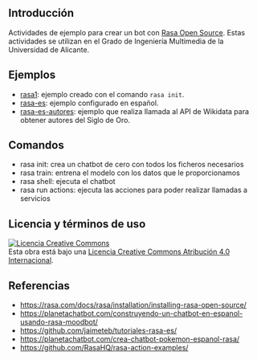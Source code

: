 ## Introducción
Actividades de ejemplo para crear un bot con [Rasa Open Source](https://rasa.com/docs/rasa/). Estas actividades se utilizan en el Grado de Ingeniería Multimedia de la Universidad de Alicante.

## Ejemplos

- [rasa1](rasa1): ejemplo creado con el comando `rasa init`.
- [rasa-es](rasa-es): ejemplo configurado en español.
- [rasa-es-autores](rasa-es-autores): ejemplo que realiza llamada al API de Wikidata para obtener autores del Siglo de Oro.

## Comandos

- rasa init: crea un chatbot de cero con todos los ficheros necesarios
- rasa train: entrena el modelo con los datos que le proporcionamos
- rasa shell: ejecuta el chatbot
- rasa run actions: ejecuta las acciones para poder realizar llamadas a servicios

## Licencia y términos de uso
<a rel="license" href="http://creativecommons.org/licenses/by/4.0/"><img alt="Licencia Creative Commons" style="border-width:0" src="https://i.creativecommons.org/l/by/4.0/80x15.png" /></a><br />Esta obra está bajo una <a rel="license" href="http://creativecommons.org/licenses/by/4.0/">Licencia Creative Commons Atribución 4.0 Internacional</a>.

## Referencias
- https://rasa.com/docs/rasa/installation/installing-rasa-open-source/
- https://planetachatbot.com/construyendo-un-chatbot-en-espanol-usando-rasa-moodbot/
- https://github.com/jaimeteb/tutoriales-rasa-es/
- https://planetachatbot.com/crea-chatbot-pokemon-espanol-rasa/
- https://github.com/RasaHQ/rasa-action-examples/
